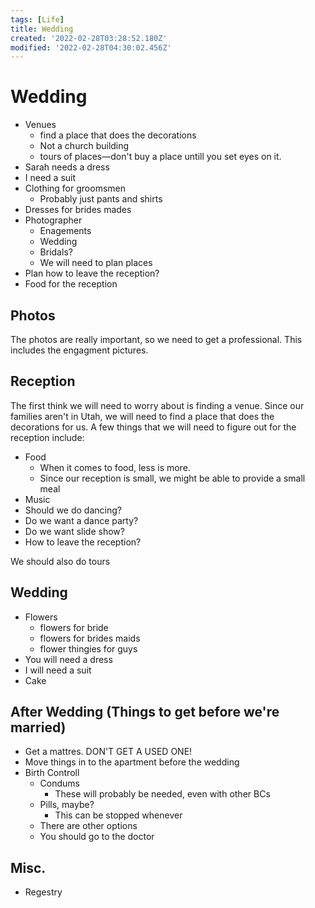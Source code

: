 ```yaml
---
tags: [Life]
title: Wedding
created: '2022-02-28T03:28:52.180Z'
modified: '2022-02-28T04:30:02.456Z'
---
```


# Wedding

* Venues
  * find a place that does the decorations
  * Not a church building
  * tours of places—don't buy a place untill you set eyes on it.
* Sarah needs a dress
* I need a suit
* Clothing for groomsmen
  * Probably just pants and shirts
* Dresses for brides mades
* Photographer
  * Enagements
  * Wedding
  * Bridals?
  * We will need to plan places
* Plan how to leave the reception?
* Food for the reception


## Photos

The photos are really important, so we need to get a professional.  This includes the engagment pictures.  

## Reception

  The first think we will need to worry about is finding a venue.  Since our families aren't in Utah, we will need to find a place that does the decorations for us.  A few things that we will need to figure out for the reception include:
 
  * Food
    * When it comes to food, less is more.
    * Since our reception is small, we might be able to provide a small meal
  * Music
  * Should we do dancing?
  * Do we want a dance party?
  * Do we want slide show?
  * How to leave the reception?

  We should also do tours 

## Wedding

  * Flowers
    * flowers for bride
    * flowers for brides maids
    * flower thingies for guys
  * You will need a dress
  * I will need a suit
  * Cake


## After Wedding (Things to get before we're married)

  * Get a mattres. DON'T GET A USED ONE!
  * Move things in to the apartment before the wedding
  * Birth Controll
    * Condums
      * These will probably be needed, even with other BCs
    * Pills, maybe?
      * This can be stopped whenever
    * There are other options
    * You should go to the doctor

## Misc.

* Regestry



